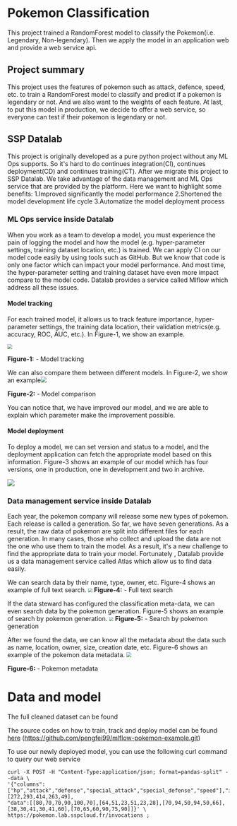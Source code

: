 # Pokemon Classification
This project trained a RandomForest model to classify the Pokemon(i.e. Legendary, Non-legendary). Then we apply the model in an application web and provide a web service api.
## Project summary
This project uses the features of pokemon such as attack, defence, speed, etc. to train a RandomForest model to classify and predict if a pokemon is legendary or not. And we also want to the weights of each feature. At last, to put this model in production, we decide to offer a web service, so everyone can test if their pokemon is legendary or not.
## SSP Datalab
This project is originally developed as a pure python project without any ML Ops supports. So it's hard to do continues integration(CI), continues deployment(CD) and continues training(CT). After we migrate this project to SSP Datalab. We take advantage of the data management and ML Ops service that are provided by the platform. Here we want to highlight some benefits:
1.Improved significantly the model performance
2.Shortened the model development life cycle
3.Automatize the model deployment process

### ML Ops service inside Datalab
When you work as a team to develop a model, you must experience the pain of logging the model and how the model (e.g. hyper-parameter settings, training dataset location, etc.) is trained. We can apply CI on our model code easily by using tools such as GitHub. But we know that code is only one factor which can impact your model performance. And most time, the hyper-parameter setting and training dataset have even more impact compare to the model code. Datalab provides a service called Mlflow which address all these issues.

#### Model tracking

For each trained model, it allows us to track feature importance, hyper-parameter settings, the training data location, their validation metrics(e.g. accuracy, ROC, AUC, etc.). In Figure-1, we show an example.

<img src="https://minio.lab.sspcloud.fr/pengfei/diffusion/pokemon/pokemon_metric.PNG" style="zoom:67%;" />

**Figure-1:** - Model tracking

We can also compare them between different models. In Figure-2, we show an example<img src="https://minio.lab.sspcloud.fr/pengfei/diffusion/pokemon/pokemon_mdoel_camparing.PNG" style="zoom:80%;" />

**Figure-2:** - Model comparison

You can notice that, we have improved our model, and we are able to explain which parameter make the improvement possible. 

#### Model deployment

To deploy a model, we can set version and status to a model, and the deployment application can fetch the appropriate model based on this information. Figure-3 shows an example of our model which has four versions, one in production, one in development and two in archive.

![](https://minio.lab.sspcloud.fr/pengfei/diffusion/pokemon/model_version.PNG)





### Data management service inside Datalab

Each year, the pokemon company will release some new types of pokemon. Each release is called a generation. So far, we 
have seven generations. As a result, the raw data of pokemon are split into different files for each generation. In many
cases, those who collect and upload the data are not the one who use them to train the model. As a result, it's a new 
challenge to find the appropriate data to train your model. Fortunately , Datalab provide us a data management service 
called Atlas which allow us to find data easily. 

We can search data by their name, type, owner, etc. Figure-4 shows an example of full text search.
<img src="https://minio.lab.sspcloud.fr/pengfei/diffusion/pokemon/atlas_search_by_text.PNG" style="zoom:60%;" />
**Figure-4:** - Full text search

If the data steward has configured the classification meta-data, we can even search data by the pokemon generation.
Figure-5 shows an example of search by pokemon generation.
<img src="https://minio.lab.sspcloud.fr/pengfei/diffusion/pokemon/atlas_search_by_class.png" style="zoom:60%;" />
**Figure-5:** - Search by pokemon generation

After we found the data, we can know all the metadata about the data such as name, location, owner, size, creation date,
etc. Figure-6 shows an example of the pokemon data metadata.
<img src="https://minio.lab.sspcloud.fr/pengfei/diffusion/pokemon/atlas_data_detail.PNG" style="zoom:70%;" />

**Figure-6:** - Pokemon metadata

# Data and model

The full cleaned dataset can be found

[here]: https://minio.lab.sspcloud.fr/pengfei/mlflow-demo/pokemon-cleaned.csv

The source codes on how to train, track and deploy model can be found [here] (https://github.com/pengfei99/mlflow-pokemon-example.git)

To use our newly deployed model, you can use the following curl command to query our web service

```shell
curl -X POST -H "Content-Type:application/json; format=pandas-split" --data \
'{"columns":["hp","attack","defense","special_attack","special_defense","speed"],"index":[272,293,414,263,49],
"data":[[80,70,70,90,100,70],[64,51,23,51,23,28],[70,94,50,94,50,66],[38,30,41,30,41,60],[70,65,60,90,75,90]]}' \
https://pokemon.lab.sspcloud.fr/invocations ;
```
